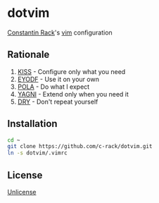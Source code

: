 # dotvim

[Constantin Rack](http://co.nstant.in/)'s [vim](http://www.vim.org/) configuration

## Rationale

1. [KISS](https://en.wikipedia.org/wiki/KISS_principle) - Configure only what you need
2. [EYODF](https://en.wikipedia.org/wiki/Eating_your_own_dog_food) - Use it on your own
3. [POLA](https://en.wikipedia.org/wiki/Principle_of_least_astonishment) - Do what I expect
4. [YAGNI](https://en.wikipedia.org/wiki/You_aren%27t_gonna_need_it) - Extend only when you need it
5. [DRY](https://en.wikipedia.org/wiki/Don%27t_repeat_yourself) - Don't repeat yourself

## Installation

```bash
cd ~
git clone https://github.com/c-rack/dotvim.git
ln -s dotvim/.vimrc
```

## License

[Unlicense](LICENSE)
